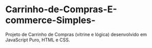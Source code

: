 # Carrinho-de-Compras-E-commerce-Simples-
Projeto de Carrinho de Compras (vitrine e lógica) desenvolvido em JavaScript Puro, HTML e CSS.
